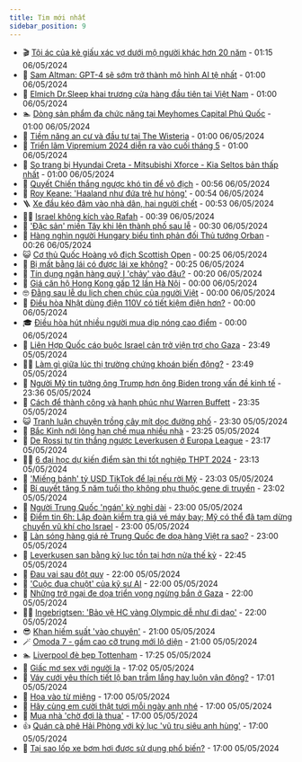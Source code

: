 ```yaml
---
title: Tim mới nhất
sidebar_position: 9
---
```


<!-- vnexpress-tin-moi-nhat:START -->
- 🎬 [Tội ác của kẻ giấu xác vợ dưới mộ người khác hơn 20 năm](https://vnexpress.net/toi-ac-cua-ke-giau-xac-vo-duoi-mo-nguoi-khac-hon-20-nam-4742349.html) - 01:15 06/05/2024
- 🐎 [Sam Altman: GPT-4 sẽ sớm trở thành mô hình AI tệ nhất](https://vnexpress.net/sam-altman-gpt-4-se-som-tro-thanh-mo-hinh-ai-te-nhat-4742261.html) - 01:00 06/05/2024
- 🦍 [Elmich Dr.Sleep khai trương cửa hàng đầu tiên tại Việt Nam](https://vnexpress.net/elmich-dr-sleep-khai-truong-cua-hang-dau-tien-tai-viet-nam-4742069.html) - 01:00 06/05/2024
- 🏊 [Dòng sản phẩm đa chức năng tại Meyhomes Capital Phú Quốc](https://vnexpress.net/dong-san-pham-da-chuc-nang-tai-meyhomes-capital-phu-quoc-4741663.html) - 01:00 06/05/2024
- 🎊 [Tiềm năng an cư và đầu tư tại The Wisteria](https://vnexpress.net/tiem-nang-an-cu-va-dau-tu-tai-the-wisteria-4741574.html) - 01:00 06/05/2024
- 🎃 [Triển lãm Vipremium 2024 diễn ra vào cuối tháng 5](https://vnexpress.net/trien-lam-vipremium-2024-dien-ra-vao-cuoi-thang-5-4738093.html) - 01:00 06/05/2024
- 🧰 [So trang bị Hyundai Creta - Mitsubishi Xforce - Kia Seltos bản thấp nhất](https://vnexpress.net/so-trang-bi-hyundai-creta-mitsubishi-xforce-kia-seltos-ban-thap-nhat-4733253.html) - 01:00 06/05/2024
- 🔭 [Quyết Chiến thắng ngược khó tin để vô địch](https://vnexpress.net/quyet-chien-thang-nguoc-kho-tin-de-vo-dich-4742376.html) - 00:56 06/05/2024
- 🫶 [Roy Keane: &#39;Haaland như đứa trẻ hư hỏng&#39;](https://vnexpress.net/roy-keane-haaland-nhu-dua-tre-hu-hong-4742372.html) - 00:54 06/05/2024
- 🪜 [Xe đầu kéo đâm vào nhà dân, hai người chết](https://vnexpress.net/xe-dau-keo-dam-vao-nha-dan-hai-nguoi-chet-4742375.html) - 00:53 06/05/2024
- 👨‍🏫 [Israel không kích vào Rafah](https://vnexpress.net/israel-khong-kich-vao-rafah-4742363.html) - 00:39 06/05/2024
- 🎊 [&#39;Đặc sản&#39; miền Tây khi lên thành phố sau lễ](https://vnexpress.net/dac-san-mien-tay-khi-len-thanh-pho-sau-le-4741608.html) - 00:30 06/05/2024
- 🎊 [Hàng nghìn người Hungary biểu tình phản đối Thủ tướng Orban](https://vnexpress.net/hang-nghin-nguoi-hungary-bieu-tinh-phan-doi-thu-tuong-orban-4742364.html) - 00:26 06/05/2024
- 😺 [Cơ thủ Quốc Hoàng vô địch Scottish Open](https://vnexpress.net/co-thu-quoc-hoang-vo-dich-scottish-open-4742366.html) - 00:25 06/05/2024
- 🐘 [Bị mất bằng lái có được lái xe không?](https://vnexpress.net/bi-mat-bang-lai-co-duoc-lai-xe-khong-4742365.html) - 00:25 06/05/2024
- 🌁 [Tín dụng ngân hàng quý I &#39;chảy&#39; vào đâu?](https://vnexpress.net/tin-dung-ngan-hang-quy-i-chay-vao-dau-4742353.html) - 00:20 06/05/2024
- 🐲 [Giá căn hộ Hong Kong gấp 12 lần Hà Nội](https://vnexpress.net/gia-can-ho-hong-kong-gap-12-lan-ha-noi-4742348.html) - 00:00 06/05/2024
- 🤓 [Đằng sau lễ du lịch chen chúc của người Việt](https://vnexpress.net/dang-sau-le-du-lich-chen-chuc-cua-nguoi-viet-4740945.html) - 00:00 06/05/2024
- 💪 [Điều hòa Nhật dùng điện 110V có tiết kiệm điện hơn?](https://vnexpress.net/dieu-hoa-nhat-dung-dien-110v-co-tiet-kiem-dien-hon-4742052.html) - 00:00 06/05/2024
- 🎓 [Điều hòa hút nhiều người mua dịp nóng cao điểm](https://vnexpress.net/dieu-hoa-hut-nhieu-nguoi-mua-dip-nong-cao-diem-4736874.html) - 00:00 06/05/2024
- 🫣 [Liên Hợp Quốc cáo buộc Israel cản trở viện trợ cho Gaza](https://vnexpress.net/lien-hop-quoc-cao-buoc-israel-can-tro-vien-tro-cho-gaza-4742358.html) - 23:49 05/05/2024
- 🧑‍💻 [Làm gì giữa lúc thị trường chứng khoán biến động?](https://vnexpress.net/lam-gi-giua-luc-thi-truong-chung-khoan-bien-dong-4742078.html) - 23:49 05/05/2024
- 🐲 [Người Mỹ tin tưởng ông Trump hơn ông Biden trong vấn đề kinh tế](https://vnexpress.net/nguoi-my-tin-tuong-ong-trump-hon-ong-biden-trong-van-de-kinh-te-4742356.html) - 23:36 05/05/2024
- 🌝 [Cách để thành công và hạnh phúc như Warren Buffett](https://vnexpress.net/cach-de-thanh-cong-va-hanh-phuc-nhu-warren-buffett-4742170.html) - 23:35 05/05/2024
- 😺 [Tranh luận chuyện trồng cây mít dọc đường phố](https://vnexpress.net/tranh-luan-chuyen-trong-cay-mit-doc-duong-pho-4742283.html) - 23:30 05/05/2024
- 🐎 [Bắc Kinh nới lỏng hạn chế mua nhiều nhà](https://vnexpress.net/bac-kinh-noi-long-han-che-mua-nhieu-nha-4742331.html) - 23:25 05/05/2024
- 🎡 [De Rossi tự tin thắng ngược Leverkusen ở Europa League](https://vnexpress.net/de-rossi-tu-tin-thang-nguoc-leverkusen-o-europa-league-4742360.html) - 23:17 05/05/2024
- 👨‍🏫 [6 đại học dự kiến điểm sàn thi tốt nghiệp THPT 2024](https://vnexpress.net/6-dai-hoc-du-kien-diem-san-thi-tot-nghiep-thpt-2024-4742315.html) - 23:13 05/05/2024
- 🦆 [&#39;Miếng bánh&#39; tỷ USD TikTok để lại nếu rời Mỹ](https://vnexpress.net/mieng-banh-ty-usd-tiktok-de-lai-neu-roi-my-4742075.html) - 23:03 05/05/2024
- 🚦 [Bí quyết tăng 5 năm tuổi thọ không phụ thuộc gene di truyền](https://vnexpress.net/bi-quyet-tang-5-nam-tuoi-tho-khong-phu-thuoc-gene-di-truyen-4742168.html) - 23:02 05/05/2024
- 💫 [Người Trung Quốc &#39;ngán&#39; kỳ nghỉ dài](https://vnexpress.net/nguoi-trung-quoc-ngan-ky-nghi-dai-4742350.html) - 23:00 05/05/2024
- 🎉 [Điểm tin 6h: Lập đoàn kiểm tra giá vé máy bay; Mỹ có thể đã tạm dừng chuyển vũ khí cho Israel](https://vnexpress.net/diem-tin-6h-lap-doan-kiem-tra-gia-ve-may-bay-my-co-the-da-tam-dung-chuyen-vu-khi-cho-israel-4742355.html) - 23:00 05/05/2024
- 🌋 [Làn sóng hàng giá rẻ Trung Quốc đe doạ hàng Việt ra sao?](https://vnexpress.net/lan-song-hang-gia-re-trung-quoc-de-doa-hang-viet-ra-sao-4742347.html) - 23:00 05/05/2024
- 🤖 [Leverkusen san bằng kỷ lục tồn tại hơn nửa thế kỷ](https://vnexpress.net/leverkusen-san-bang-ky-luc-ton-tai-hon-nua-the-ky-4742352.html) - 22:45 05/05/2024
- 🦏 [Đau vai sau đột quỵ](https://vnexpress.net/suc-khoe-cam-nang-cac-benh-dau-vai-sau-dot-quy-4742030.html) - 22:00 05/05/2024
- 🦩 [&#39;Cuộc đua chuột&#39; của kỹ sư AI](https://vnexpress.net/cuoc-dua-chuot-cua-ky-su-ai-4741934.html) - 22:00 05/05/2024
- 👺 [Những trở ngại đe dọa triển vọng ngừng bắn ở Gaza](https://vnexpress.net/nhung-tro-ngai-de-doa-trien-vong-ngung-ban-o-gaza-4741849.html) - 22:00 05/05/2024
- 🧑‍🏫 [Ingebrigtsen: &#39;Bảo vệ HC vàng Olympic dễ như đi dạo&#39;](https://vnexpress.net/ingebrigtsen-bao-ve-hc-vang-olympic-de-nhu-di-dao-4742247.html) - 22:00 05/05/2024
- 😎 [Khan hiếm suất &#39;vào chuyên&#39;](https://vnexpress.net/khan-hiem-suat-vao-chuyen-4742344.html) - 21:00 05/05/2024
- 🪄 [Omoda 7 - gầm cao cỡ trung mới lộ diện](https://vnexpress.net/omoda-7-gam-cao-co-trung-moi-lo-dien-4742264.html) - 21:00 05/05/2024
- 🏊 [Liverpool đè bẹp Tottenham](https://vnexpress.net/liverpool-de-bep-tottenham-4742351.html) - 17:25 05/05/2024
- 💃 [Giấc mơ sex với người lạ](https://vnexpress.net/giac-mo-sex-voi-nguoi-la-4742031.html) - 17:02 05/05/2024
- 🦆 [Váy cưới yêu thích tiết lộ bạn trầm lắng hay luôn vận động?](https://vnexpress.net/vay-cuoi-yeu-thich-tiet-lo-ban-tram-lang-hay-luon-van-dong-4741693.html) - 17:01 05/05/2024
- 🎊 [Họa vào từ miệng](https://vnexpress.net/hoa-vao-tu-mieng-4742319.html) - 17:00 05/05/2024
- 👺 [Hãy cùng em cười thật tươi mỗi ngày anh nhé](https://vnexpress.net/hay-cung-em-cuoi-that-tuoi-moi-ngay-anh-nhe-4742291.html) - 17:00 05/05/2024
- 🎡 [Mua nhà &#39;chờ đợi là thua&#39;](https://vnexpress.net/mua-nha-cho-doi-la-thua-4742287.html) - 17:00 05/05/2024
- 👍 [Quán cà phê Hải Phòng với kỷ lục &#39;vũ trụ siêu anh hùng&#39;](https://vnexpress.net/quan-ca-phe-hai-phong-voi-ky-luc-vu-tru-sieu-anh-hung-4742035.html) - 17:00 05/05/2024
- 🐎 [Tại sao lốp xe bơm hơi được sử dụng phổ biến?](https://vnexpress.net/tai-sao-lop-xe-bom-hoi-duoc-su-dung-pho-bien-4741938.html) - 17:00 05/05/2024<!-- vnexpress-tin-moi-nhat:END -->
